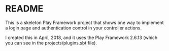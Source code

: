 README
======

This is a skeleton Play Framework project that shows one way to implement
a login page and authentication control in your controller actions.

I created this in April, 2018, and it uses the Play Framework 2.6.13 (which
you can see in the projects/plugins.sbt file).


